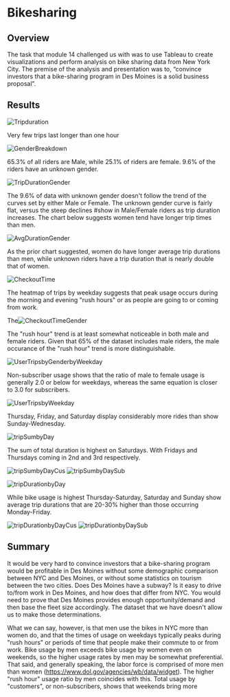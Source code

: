 # Bikesharing

## Overview
The task that module 14 challenged us with was to use Tableau to create visualizations and perform analysis on bike sharing data from New York City.  The premise of the analysis and presentation was to, “convince investors that a bike-sharing program in Des Moines is a solid business proposal”.

## Results
![Tripduration](https://user-images.githubusercontent.com/88443672/145277150-2facbdcd-afad-462f-a2f3-fe864a3b7e14.png)

Very few trips last longer than one hour

![GenderBreakdown](https://user-images.githubusercontent.com/88443672/145278824-9ec3358f-a037-4e56-86af-c148547823d7.png)

65.3% of all riders are Male, while 25.1% of riders are female.  9.6% of the riders have an unknown gender. 

![TripDurationGender](https://user-images.githubusercontent.com/88443672/145277205-6e4be513-4921-4ec7-9c23-b93094ef2a0c.png)

The 9.6% of data with unknown gender doesn't follow the trend of the curves set by either Male or Female.  The unknown gender curve is fairly flat, versus the steep declines #show in Male/Female riders as trip duration increases.  The chart below suggests women tend have longer trip times than men.

![AvgDurationGender](https://user-images.githubusercontent.com/88443672/145277244-9d49af35-b137-4643-96f7-e69e3d5716c0.png)

As the prior chart suggested, women do have longer average trip durations than men, while unknown riders have a trip duration that is nearly double that of women.

![CheckoutTime](https://user-images.githubusercontent.com/88443672/145277283-ea40ada2-7564-4cff-b8fd-9e928d200c92.png)

The heatmap of trips by weekday suggests that peak usage occurs during the morning and evening "rush hours" or as people are going to or coming from work.

The![CheckoutTimeGender](https://user-images.githubusercontent.com/88443672/145277307-73b198de-c8f7-4d62-89e7-e6dcdfcb2006.png)

The "rush hour" trend is at least somewhat noticeable in both male and female riders.  Given that 65% of the dataset includes male riders, the male occurance of the "rush hour" trend is more distinguishable.

![UserTripsbyGenderbyWeekday](https://user-images.githubusercontent.com/88443672/145277443-775f1a9c-bd03-4bb4-b025-dbbe63539c27.png)

Non-subscriber usage shows that the ratio of male to female usage is generally 2.0 or below for weekdays, whereas the same equation is closer to 3.0 for subscribers.

![UserTripsbyWeekday](https://user-images.githubusercontent.com/88443672/145277533-9ff4a8e7-3146-4f39-a3c6-a33f4d9a074c.png)

Thursday, Friday, and Saturday display considerably more rides than show Sunday-Wednesday. 

![tripSumbyDay](https://user-images.githubusercontent.com/88443672/145277746-2223eb90-5d48-48ed-baef-773dc7da4f1b.png)

The sum of total duration is highest on Saturdays.  With Fridays and Thursdays coming in 2nd and 3rd respectively.

![tripSumbyDayCus](https://user-images.githubusercontent.com/88443672/145277764-7a112ee1-0ee5-4f6b-9a5f-2fcdec098264.png)
![tripSumbyDaySub](https://user-images.githubusercontent.com/88443672/145277774-f233fd19-89a3-40c7-81f2-9b62bec83a52.png)

![tripDurationbyDay](https://user-images.githubusercontent.com/88443672/145277788-4cbaac7b-9fbc-4047-9b68-650d4c25b159.png)

While bike usage is highest Thursday-Saturday, Saturday and Sunday show average trip durations that are 20-30% higher than those occurring Monday-Friday.

![tripDurationbyDayCus](https://user-images.githubusercontent.com/88443672/145277830-91a62f9f-008e-4a0d-b587-2142bc9472fa.png)
![tripDurationbyDaySub](https://user-images.githubusercontent.com/88443672/145277838-afea4cd5-54b8-4170-9ad7-6236aef95fe0.png)

## Summary
It would be very hard to convince investors that a bike-sharing program would be profitable in Des Moines without some demographic comparison between NYC and Des Moines, or without some statistics on tourism between the two cities.  Does Des Moines have a subway?  Is it easy to drive to/from work in Des Moines, and how does that differ from NYC.  You would need to prove that Des Moines provides enough opportunity/demand and then base the fleet size accordingly.  The dataset that we have doesn't allow us to make those determinations.

What we can say, however, is that men use the bikes in NYC more than women do, and that the times of usage on weekdays typically peaks during "rush hours" or periods of time that people make their commute to or from work.  Bike usage by men exceeds bike usage by women even on weekends, so the higher usage rates by men may be somewhat preferential. That said, and generally speaking, the labor force is comprised of more men than women (https://www.dol.gov/agencies/wb/data/widget).  The higher "rush hour" usage ratio by men coincides with this.  Total usage by "customers", or non-subscribers, shows that weekends bring more 

